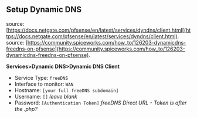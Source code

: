 ## Setup Dynamic DNS

source: [https://docs.netgate.com/pfsense/en/latest/services/dyndns/client.html[(https://docs.netgate.com/pfsense/en/latest/services/dyndns/client.html).  
source: [https://community.spiceworks.com/how_to/126203-dynamicdns-freedns-on-pfsense](https://community.spiceworks.com/how_to/126203-dynamicdns-freedns-on-pfsense).  

**Services>Dynamic DNS>Dynamic DNS Client**
* Service Type: ``freeDNS``
* Interface to monitor: ``WAN``
* Hostname: ``[your full freeDNS subdomain]``
* Username: ``[]`` *leave blank*
* Password: ``[Authentication Token]`` *freeDNS Direct URL - Token is after the .php?*
